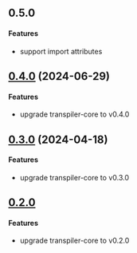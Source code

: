 ## 0.5.0

#### Features

  * support import attributes


## [0.4.0](https://github.com/twada/power-assert-monorepo/releases/tag/transpiler-v0.4.0) (2024-06-29)


#### Features

  * upgrade transpiler-core to v0.4.0


## [0.3.0](https://github.com/twada/power-assert-monorepo/releases/tag/transpiler-v0.3.0) (2024-04-18)

#### Features

  * upgrade transpiler-core to v0.3.0


## [0.2.0](https://github.com/twada/power-assert-monorepo/releases/tag/transpiler-v0.2.0)

#### Features

  * upgrade transpiler-core to v0.2.0
